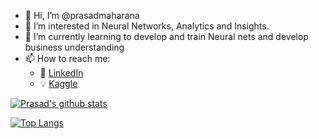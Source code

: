 - 👋 Hi, I’m @prasadmaharana
- 👀 I’m interested in Neural Networks, Analytics and Insights.
- 🌱 I’m currently learning to develop and train Neural nets and develop business understanding
- 📫 How to reach me:
  - :office: [LinkedIn](https://www.linkedin.com/in/prasadmaharana)
  - :bulb: [Kaggle](https://www.kaggle.com/salviohexia)
      

[![Prasad's github stats](https://github-readme-stats.vercel.app/api?username=prasadmaharana&count_private=true&show_icons=true&theme=chartreuse-dark&hide_rank=false)](https://github.com/anuraghazra/github-readme-stats)


[![Top Langs](https://github-readme-stats.vercel.app/api/top-langs/?username=prasadmaharana)](https://github.com/anuraghazra/github-readme-stats)
<!---
prasadmaharana/prasadmaharana is a ✨ special ✨ repository because its `README.md` (this file) appears on your GitHub profile.
You can click the Preview link to take a look at your changes.
--->
